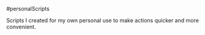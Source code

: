 #personalScripts

Scripts I created for my own personal use to make actions quicker and more convenient.
